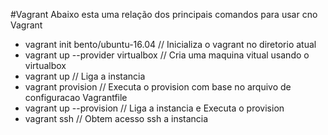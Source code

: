 #Vagrant
	Abaixo esta uma relação dos principais comandos para usar cno Vagrant

- vagrant init bento/ubuntu-16.04 // Inicializa o vagrant no diretorio atual 
- vagrant up --provider virtualbox // Cria uma maquina vitual usando o virtualbox 
- vagrant up // Liga a instancia
- vagrant provision // Executa o provision com base no arquivo de configuracao Vagrantfile
- vagrant up --provision // Liga a instancia e Executa o provision
- vagrant ssh // Obtem acesso ssh a instancia

